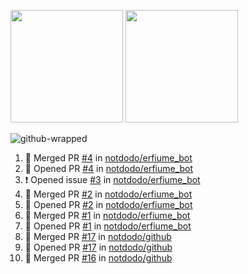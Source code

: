 <a href="https://github.com/notdodo"><img src="https://github-readme-stats.vercel.app/api?username=notdodo&count_private=true&theme=dark" height="180" /></a> <a href="https://github.com/notdodo"><img src="https://github-readme-stats.vercel.app/api/top-langs/?username=notdodo&langs_count=8&theme=dark&hide=tex,java,html,css&layout=compact" height="180" /></a>

![github-wrapped](https://github.com/notdodo/notdodo/assets/6991986/fb310ed4-7b6b-48dd-a447-4c85e6000edb)

<!--START_SECTION:activity-->
1. 🎉 Merged PR [#4](https://github.com/notdodo/erfiume_bot/pull/4) in [notdodo/erfiume_bot](https://github.com/notdodo/erfiume_bot)
2. 💪 Opened PR [#4](https://github.com/notdodo/erfiume_bot/pull/4) in [notdodo/erfiume_bot](https://github.com/notdodo/erfiume_bot)
3. ❗ Opened issue [#3](https://github.com/notdodo/erfiume_bot/issues/3) in [notdodo/erfiume_bot](https://github.com/notdodo/erfiume_bot)
4. 🎉 Merged PR [#2](https://github.com/notdodo/erfiume_bot/pull/2) in [notdodo/erfiume_bot](https://github.com/notdodo/erfiume_bot)
5. 💪 Opened PR [#2](https://github.com/notdodo/erfiume_bot/pull/2) in [notdodo/erfiume_bot](https://github.com/notdodo/erfiume_bot)
6. 🎉 Merged PR [#1](https://github.com/notdodo/erfiume_bot/pull/1) in [notdodo/erfiume_bot](https://github.com/notdodo/erfiume_bot)
7. 💪 Opened PR [#1](https://github.com/notdodo/erfiume_bot/pull/1) in [notdodo/erfiume_bot](https://github.com/notdodo/erfiume_bot)
8. 🎉 Merged PR [#17](https://github.com/notdodo/github/pull/17) in [notdodo/github](https://github.com/notdodo/github)
9. 💪 Opened PR [#17](https://github.com/notdodo/github/pull/17) in [notdodo/github](https://github.com/notdodo/github)
10. 🎉 Merged PR [#16](https://github.com/notdodo/github/pull/16) in [notdodo/github](https://github.com/notdodo/github)
<!--END_SECTION:activity-->
